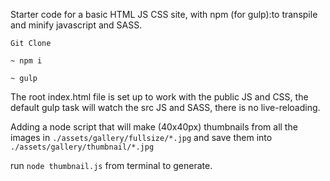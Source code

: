 Starter code for a basic HTML JS CSS site, with npm (for gulp):to transpile and minify javascript and SASS.

`Git Clone`

`~ npm i`

`~ gulp`

The root index.html file is set up to work with the public JS and CSS, the default gulp task will watch the src JS and SASS, there is no live-reloading.


Adding a node script that will make (40x40px) thumbnails from all the images in `./assets/gallery/fullsize/*.jpg`
and save them into `./assets/gallery/thumbnail/*.jpg`

run `node thumbnail.js` from terminal to generate.
